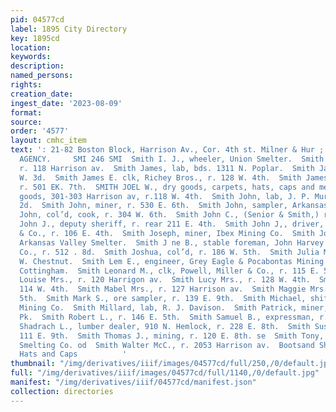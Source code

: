 ```yaml
---
pid: 04577cd
label: 1895 City Directory
key: 1895cd
location: 
keywords: 
description: 
named_persons: 
rights: 
creation_date: 
ingest_date: '2023-08-09'
format: 
source: 
order: '4577'
layout: cmhc_item
text: ': 21-82 Boston Block, Harrison Av., Cor. 4th st. Milner & Hur ; PIONEER INSURANCE
  AGENCY.     SMI 246 SMI  Smith I. J., wheeler, Union Smelter.  Smith Jacob L., miner,
  r. 118 Harrison av.  Smith James, lab, bds. 1311 N. Poplar.  Smith James, r. 105
  W. 3d.  Smith James E. clk, Richey Bros., r. 128 W. 4th.  Smith James.L., miner,
  r. 501 EK. 7th.  SMITH JOEL W., dry goods, carpets, hats, caps and men’s furnishing
  goods, 301-303 Harrison av, r.118 W. 4th.  Smith John, lab, J. P. Murray, 731 W.
  2d.  Smith John, miner, r. 530 E. 6th.  Smith John, sampler, Arkansas Valley Smelter.  Smith
  John, col’d, cook, r. 304 W. 6th.  Smith John C., (Senior & Smith,) r. 217 W. 6th.  Smith
  John J., deputy sheriff, r. rear 211 E. 4th.  Smith John J,, driver, Louis W. Sweitzer
  & Co., r. 106 E. 4th.  Smith Joseph, miner, Ibex Mining Co.  Smith Joseph, sampler,
  Arkansas Valley Smelter.  Smith J ne B., stable foreman, John Harvey Fuel & Feed
  Co., r. 512 . 8d.  Smith Joshua, col’d, r. 186 W. 5th.  Smith Julia Mrs., r. 512
  W. Chestnut.  Smith Lem E., engineer, Grey Eagle & Pocabontas Mining Co., bds. Hotel
  Cottingham.  Smith Leonard M., clk, Powell, Miller & Co., r. 115 E. 5th.  Smith
  Louise Mrs., r. 120 Harrigon av.  Smith Lucy Mrs., r. 128 W. 4th.  Smith L., r.
  114 W. 4th.  Smith Mabel Mrs., r. 127 Harrison av.  Smith Maggie Mrs.,r. 716 E.
  5th.  Smith Mark S., ore sampler, r. 139 E. 9th.  Smith Michael, shift boss, Ibex
  Mining Co.  Smith Millard, lab, R. J. Davison.  Smith Patrick, miner, r. Graham
  Pk.  Smith Robert L., r. 146 E. 5th.  Smith Samuel B., expressman, r. 127 W. 2d.  Smith
  Shadrach L., lumber dealer, 910 N. Hemlock, r. 228 E. 8th.  Smith Susan Mrs., r.
  111 E. 9th.  Smith Thomas J., mining, r. 120 E. 8th. se  Smith Tony, lab, Bi-Metallic
  Smelting Co. od  Smith Walter McC., r. 2053 Harrison av.  Bootsand Shoes 29s eee"
  Hats and Caps          '
thumbnail: "/img/derivatives/iiif/images/04577cd/full/250,/0/default.jpg"
full: "/img/derivatives/iiif/images/04577cd/full/1140,/0/default.jpg"
manifest: "/img/derivatives/iiif/04577cd/manifest.json"
collection: directories
---
```

